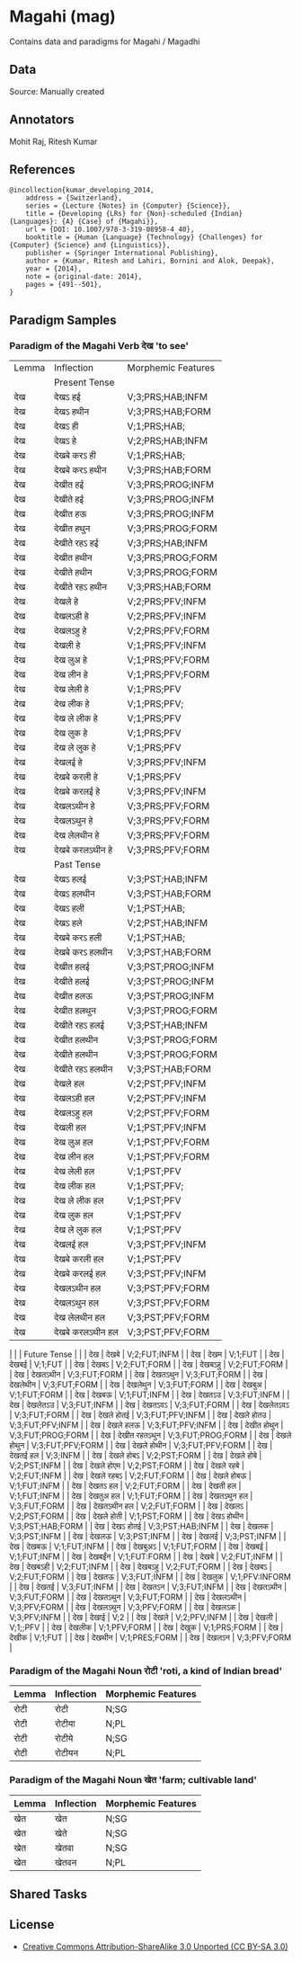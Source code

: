 # Magahi (mag)

Contains data and paradigms for Magahi / Magadhi

## Data

Source: Manually created

## Annotators

Mohit Raj, Ritesh Kumar

## References
```
@incollection{kumar_developing_2014,
	address = {Switzerland},
	series = {Lecture {Notes} in {Computer} {Science}},
	title = {Developing {LRs} for {Non}-scheduled {Indian} {Languages}: {A} {Case} of {Magahi}},
	url = {DOI: 10.1007/978-3-319-08958-4_40},
	booktitle = {Human {Language} {Technology} {Challenges} for {Computer} {Science} and {Linguistics}},
	publisher = {Springer International Publishing},
	author = {Kumar, Ritesh and Lahiri, Bornini and Alok, Deepak},
	year = {2014},
	note = {original-date: 2014},
	pages = {491--501},
}

```

## Paradigm Samples

### Paradigm of the Magahi Verb देख 'to see'

|  |                  |                   |
|------------------------------------------------------------------------------|------------------|-------------------|
| Lemma | Inflection | Morphemic Features |
| | Present Tense    |                   |
| देख                                                                          | देखऽ हई          | V;3;PRS;HAB;INFM  |
| देख                                                                          | देखऽ हथीन        | V;3;PRS;HAB;FORM  |
| देख                                                                          | देखऽ ही          | V;1;PRS;HAB;      |
| देख                                                                          | देखऽ  हे         | V;2;PRS;HAB;INFM  |
| देख                                                                          | देखबे करऽ ही     | V;1;PRS;HAB;      |
| देख                                                                          | देखबे करऽ हथीन   | V;3;PRS;HAB;FORM  |
| देख                                                                          | देखीत हई         | V;3;PRS;PROG;INFM |
| देख                                                                          | देखीते हई        | V;3;PRS;PROG;INFM |
| देख                                                                          | देखीत हऊ         | V;3;PRS;PROG;INFM |
| देख                                                                          | देखीत हथुन       | V;3;PRS;PROG;FORM |
| देख                                                                          | देखीते रहऽ हई    | V;3;PRS;HAB;INFM  |
| देख                                                                          | देखीत हथीन       | V;3;PRS;PROG;FORM |
| देख                                                                          | देखीते हथीन      | V;3;PRS;PROG;FORM |
| देख                                                                          | देखीते रहऽ हथीन  | V;3;PRS;HAB;FORM  |
| देख                                                                          | देखले हे         | V;2;PRS;PFV;INFM  |
| देख                                                                          | देखलऽही हे       | V;2;PRS;PFV;INFM  |
| देख                                                                          | देखलऽहु हे       | V;2;PRS;PFV;FORM  |
| देख                                                                          | देखली हे         | V;1;PRS;PFV;INFM  |
| देख                                                                          | देख लुअ हे       | V;1;PRS;PFV;FORM  |
| देख                                                                          | देख लीन हे       | V;1;PRS;PFV;FORM  |
| देख                                                                          | देख लेली हे      | V;1;PRS;PFV       |
| देख                                                                          | देख लीक हे       | V;1;PRS;PFV;      |
| देख                                                                          | देख ले लीक हे    | V;1;PRS;PFV       |
| देख                                                                          | देख लुक हे       | V;1;PRS;PFV       |
| देख                                                                          | देख ले लुक हे    | V;1;PRS;PFV       |
| देख                                                                          | देखलई हे         | V;3;PRS;PFV;INFM  |
| देख                                                                          | देखबे करली हे    | V;1;PRS;PFV       |
| देख                                                                          | देखबे करलई हे    | V;3;PRS;PFV;INFM  |
| देख                                                                          | देखलऽथीन हे      | V;3;PRS;PFV;FORM  |
| देख                                                                          | देखलऽथुन हे      | V;3;PRS;PFV;FORM  |
| देख                                                                          | देख लेलथीन हे    | V;3;PRS;PFV;FORM  |
| देख                                                                          | देखबे करलऽथीन हे | V;3;PRS;PFV;FORM  |
|                                                                              | Past Tense       |                   |
| देख                                                                          | देखऽ हलई         | V;3;PST;HAB;INFM  |
| देख                                                                          | देखऽ हलथीन       | V;3;PST;HAB;FORM  |
| देख                                                                          | देखऽ हली         | V;1;PST;HAB;      |
| देख                                                                          | देखऽ  हले        | V;2;PST;HAB;INFM  |
| देख                                                                          | देखबे करऽ हली    | V;1;PST;HAB;      |
| देख                                                                          | देखबे करऽ हलथीन  | V;3;PST;HAB;FORM  |
| देख                                                                          | देखीत हलई        | V;3;PST;PROG;INFM |
| देख                                                                          | देखीते हलई       | V;3;PST;PROG;INFM |
| देख                                                                          | देखीत हलऊ        | V;3;PST;PROG;INFM |
| देख                                                                          | देखीत हलथुन      | V;3;PST;PROG;FORM |
| देख                                                                          | देखीते रहऽ हलई   | V;3;PST;HAB;INFM  |
| देख                                                                          | देखीत हलथीन      | V;3;PST;PROG;FORM |
| देख                                                                          | देखीते हलथीन     | V;3;PST;PROG;FORM |
| देख                                                                          | देखीते रहऽ हलथीन | V;3;PST;HAB;FORM  |
| देख                                                                          | देखले हल         | V;2;PST;PFV;INFM  |
| देख                                                                          | देखलऽही हल       | V;2;PST;PFV;INFM  |
| देख                                                                          | देखलऽहु हल       | V;2;PST;PFV;FORM  |
| देख                                                                          | देखली हल         | V;1;PST;PFV;INFM  |
| देख                                                                          | देख लुअ हल       | V;1;PST;PFV;FORM  |
| देख                                                                          | देख लीन हल       | V;1;PST;PFV;FORM  |
| देख                                                                          | देख लेली हल      | V;1;PST;PFV       |
| देख                                                                          | देख लीक हल       | V;1;PST;PFV;      |
| देख                                                                          | देख ले लीक हल    | V;1;PST;PFV       |
| देख                                                                          | देख लुक हल       | V;1;PST;PFV       |
| देख                                                                          | देख ले लुक हल    | V;1;PST;PFV       |
| देख                                                                          | देखलई हल         | V;3;PST;PFV;INFM  |
| देख                                                                          | देखबे करली हल    | V;1;PST;PFV       |
| देख                                                                          | देखबे करलई हल    | V;3;PST;PFV;INFM  |
| देख                                                                          | देखलऽथीन हल      | V;3;PST;PFV;FORM  |
| देख                                                                          | देखलऽथुन हल      | V;3;PST;PFV;FORM  |
| देख                                                                          | देख लेलथीन हल    | V;3;PST;PFV;FORM  |
| देख                                                                          | देखबे करलऽथीन हल | V;3;PST;PFV;FORM  |
|
|                                                                              | Future Tense     |                   |
| देख                                                                          | देखबे            | V;2;FUT;INFM      |
| देख                                                                          | देखम             | V;1;FUT           |
| देख                                                                          | देखबई            | V;1;FUT           |
| देख                                                                          | देखबऽ            | V;2;FUT;FORM      |
| देख                                                                          | देखबऽहु          | V;2;FUT;FORM      |
| देख                                                                          | देखतऽथीन         | V;3;FUT;FORM      |
| देख                                                                          | देखतऽथुन         | V;3;FUT;FORM      |
| देख                                                                          | देखलेथीन         | V;3;FUT;FORM      |
| देख                                                                          | देखलेथुन         | V;3;FUT;FORM      |
| देख                                                                          | देखबुअ           | V;1;FUT;FORM      |
| देख                                                                          | देखबऊ            | V;1;FUT;INFM      |
| देख                                                                          | देखतऽउ           | V;3;FUT;INFM      |
| देख                                                                          | देखलेतऽउ         | V;3;FUT;INFM      |
| देख                                                                          | देखतऽवऽ          | V;3;FUT;FORM      |
| देख                                                                          | देखलेतऽवऽ        | V;3;FUT;FORM      |
| देख                                                                          | देखले होतई       | V;3;FUT;PFV;INFM  |
| देख                                                                          | देखले होतउ       | V;3;FUT;PFV;INFM  |
| देख                                                                          | देखले हलऊ        | V;3;FUT;PFV;INFM  |
| देख                                                                          | देखीत होथुन      | V;3;FUT;PROG;FORM |
| देख                                                                          | देखीत रहतऽथुन    | V;3;FUT;PROG;FORM |
| देख                                                                          | देखले होथुन      | V;3;FUT;PFV;FORM  |
| देख                                                                          | देखले होथीन      | V;3;FUT;PFV;FORM  |
| देख                                                                          | देखतई हल         | V;3;INFM          |
| देख                                                                          | देखले होबऽ       | V;2;PST;FORM      |
| देख                                                                          | देखले होबे       | V;2;PST;INFM      |
| देख                                                                          | देखले होएम       | V;2;PST;FORM      |
| देख                                                                          | देखले रहबे       | V;2;FUT;INFM      |
| देख                                                                          | देखले रहबऽ       | V;2;FUT;FORM      |
| देख                                                                          | देखले होबऊ       | V;1;FUT;INFM      |
| देख                                                                          | देखतऽ हल         | V;2;FUT;FORM      |
| देख                                                                          | देखती हल         | V;1;FUT;INFM      |
| देख                                                                          | देखतुअ हल        | V;1;FUT;FORM      |
| देख                                                                          | देखतऽथुन हल      | V;3;FUT;FORM      |
| देख                                                                          | देखतऽथीन हल      | V;2;FUT;FORM      |
| देख                                                                          | देखलऽ            | V;2;PST;FORM      |
| देख                                                                          | देखले होती       | V;1;PST;FORM      |
| देख                                                                          | देखऽ होथीन       | V;3;PST;HAB;FORM  |
| देख                                                                          | देखऽ होतई        | V;3;PST;HAB;INFM  |
| देख                                                                          | देखलक            | V;3;PST;INFM      |
| देख                                                                          | देखलऊ            | V;3;PST;INFM      |
| देख                                                                          | देखलई            | V;3;PST;INFM      |
| देख                                                                          | देखबऊ            | V;1;FUT;INFM      |
| देख                                                                          | देखबुअऽ          | V;1;FUT;FORM      |
| देख                                                                          | देखबई            | V;1;FUT;INFM      |
| देख                                                                          | देखबईंन          | V;1;FUT:FORM      |
| देख                                                                          | देखबे            | V;2;FUT;INFM      |
| देख                                                                          | देखबऽही          | V;2;FUT;INFM      |
| देख                                                                          | देखबऽहु          | V;2;FUT;FORM      |
| देख                                                                          | देखबऽ            | V;2;FUT;FORM      |
| देख                                                                          | देखतऊ            | V;3;FUT;INFM      |
| देख                                                                          | देखलुक           | V;1;PFV:INFORM    |
| देख                                                                          | देखतई            | V;3;FUT;INFM      |
| देख                                                                          | देखतऽन           | V;3;FUT;INFM      |
| देख                                                                          | देखतऽथीन         | V;3;FUT;FORM      |
| देख                                                                          | देखतऽथुन         | V;3;FUT;FORM      |
| देख                                                                          | देखलऽथीन         | V;3;PFV;FORM      |
| देख                                                                          | देखलऽथुन         | V;3;PFV;FORM      |
| देख                                                                          | देखलऽक           | V;3;PFV;INFM      |
| देख                                                                          | देखाई            | V;2               |
| देख                                                                          | देखले            | V;2;PFV;INFM      |
| देख                                                                          | देखली            | V;1;;PFV          |
| देख                                                                          | देखलीक           | V;1;PFV;FORM      |
| देख                                                                          | देखुक            | V;1;PRS;FORM      |
| देख                                                                          | देखीक            | V;1;FUT           |
| देख                                                                          | देखथीन           | V;1;PRES;FORM     |
| देख                                                                          | देखलऽन           | V;3;PFV;FORM      |

### Paradigm of the Magahi Noun रोटी 'roti, a kind of Indian bread'

| Lemma | Inflection | Morphemic Features |
|-------|------------|--------------------|
| रोटी  | रोटी       | N;SG               |
| रोटी  | रोटीया     | N;PL               |
| रोटी  | रोटीये     | N;SG               |
| रोटी  | रोटीयन     | N;PL               |

### Paradigm of the Magahi Noun खेत 'farm; cultivable land'

| Lemma | Inflection | Morphemic Features |
|-------|------------|--------------------|
| खेत   | खेत        | N;SG               |
| खेत   | खेते       | N;SG               |
| खेत   | खेतवा      | N;SG               |
| खेत   | खेतवन      | N;PL               |

## Shared Tasks


## License
- [Creative Commons Attribution-ShareAlike 3.0 Unported (CC BY-SA 3.0)](https://creativecommons.org/licenses/by-sa/3.0/)
